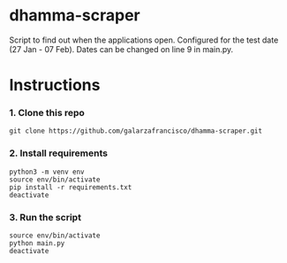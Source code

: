 # dhamma-scraper

Script to find out when the applications open.
Configured for the test date (27 Jan - 07 Feb). Dates can be changed on line 9 in main.py.



# Instructions

### 1. Clone this repo
```
git clone https://github.com/galarzafrancisco/dhamma-scraper.git
```

### 2. Install requirements
```
python3 -m venv env
source env/bin/activate
pip install -r requirements.txt
deactivate
```

### 3. Run the script
```
source env/bin/activate
python main.py
deactivate
```
